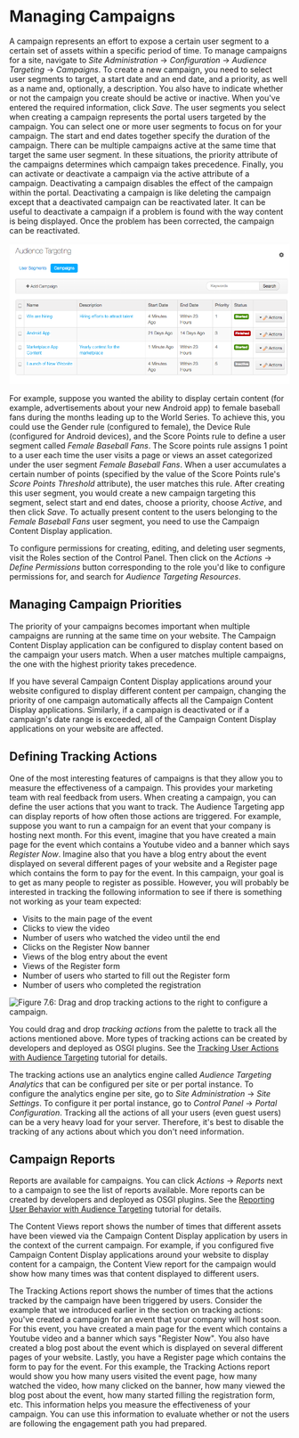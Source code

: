 # Managing Campaigns [](id=managing-campaigns)

A campaign represents an effort to expose a certain user segment to a certain
set of assets within a specific period of time. To manage campaigns for a site,
navigate to *Site Administration* &rarr; *Configuration* &rarr; *Audience
Targeting* &rarr; *Campaigns*. To create a new campaign, you need to select user
segments to target, a start date and an end date, and a priority, as well as a
name and, optionally, a description. You also have to indicate whether or not
the campaign you create should be active or inactive. When you've entered the
required information, click *Save*. The user segments you select when creating a
campaign represents the portal users targeted by the campaign. You can select
one or more user segments to focus on for your campaign. The start and end dates
together specify the duration of the campaign. There can be multiple campaigns
active at the same time that target the same user segment. In these situations,
the priority attribute of the campaigns determines which campaign takes
precedence. Finally, you can activate or deactivate a campaign via the active
attribute of a campaign. Deactivating a campaign disables the effect of the
campaign within the portal. Deactivating a campaign is like deleting the
campaign except that a deactivated campaign can be reactivated later. It can be
useful to deactivate a campaign if a problem is found with the way content is
being displayed. Once the problem has been corrected, the campaign can be
reactivated.

![Figure 7.5: Click on *Site Administration* &rarr; *Configuration* &rarr; *Audience Targeting* &rarr; *Campaigns* to manage campaigns for a site.](../../images/07-audience-targeting-user-campaigns.png)

For example, suppose you wanted the ability to display certain content (for
example, advertisements about your new Android app) to female baseball fans
during the months leading up to the World Series. To achieve this, you could use
the Gender rule (configured to female), the Device Rule (configured for Android
devices), and the Score Points rule to define a user segment called *Female
Baseball Fans*. The Score points rule assigns 1 point to a user each time the
user visits a page or views an asset categorized under the user segment *Female
Baseball Fans*. When a user accumulates a certain number of points (specified by
the value of the Score Points rule's *Score Points Threshold* attribute), the
user matches this rule. After creating this user segment, you would create a new
campaign targeting this segment, select start and end dates, choose a priority,
choose *Active*, and then click *Save*. To actually present content to the users
belonging to the *Female Baseball Fans* user segment, you need to use the
Campaign Content Display application.

To configure permissions for creating, editing, and deleting user segments,
visit the Roles section of the Control Panel. Then click on the *Actions* &rarr;
*Define Permissions* button corresponding to the role you'd like to configure
permissions for, and search for *Audience Targeting Resources*.

## Managing Campaign Priorities [](id=managing-campaign-priorities)

The priority of your campaigns becomes important when multiple campaigns are
running at the same time on your website. The Campaign Content Display
application can be configured to display content based on the campaign your
users match. When a user matches multiple campaigns, the one with the highest
priority takes precedence. 
 
If you have several Campaign Content Display applications around your website
configured to display different content per campaign, changing the priority of
one campaign automatically affects all the Campaign Content Display
applications. Similarly, if a campaign is deactivated or if a campaign's date
range is exceeded, all of the Campaign Content Display applications on your
website are affected.

## Defining Tracking Actions [](id=defining-tracking-actions)

One of the most interesting features of campaigns is that they allow you to
measure the effectiveness of a campaign. This provides your marketing team with
real feedback from users. When creating a campaign, you can define the user
actions that you want to track. The Audience Targeting app can display reports
of how often those actions are triggered. For example, suppose you want to run a
campaign for an event that your company is hosting next month. For this event,
imagine that you have created a main page for the event which contains a Youtube
video and a banner which says *Register Now*. Imagine also that you have a blog
entry about the event displayed on several different pages of your website and a
Register page which contains the form to pay for the event. In this campaign,
your goal is to get as many people to register as possible. However, you will
probably be interested in tracking the following information to see if there is
something not working as your team expected:

 - Visits to the main page of the event
 - Clicks to view the video
 - Number of users who watched the video until the end
 - Clicks on the Register Now banner
 - Views of the blog entry about the event
 - Views of the Register form
 - Number of users who started to fill out the Register form
 - Number of users who completed the registration

![Figure 7.6: Drag and drop tracking actions to the right to configure a campaign.](../../images/07-audience-targeting-tracking-actions.png)
 
You could drag and drop *tracking actions* from the palette to track all the
actions mentioned above. More types of tracking actions can be created by
developers and deployed as OSGI plugins. See the
[Tracking User Actions with Audience Targeting](/develop/tutorials/-/knowledge_base/6-2/tracking-user-actions-with-audience-targeting)
tutorial for details.

The tracking actions use an analytics engine called *Audience Targeting
Analytics* that can be configured per site or per portal instance. To configure
the analytics engine per site, go to *Site Administration* &rarr; *Site
Settings*. To configure it per portal instance, go to *Control Panel* &rarr;
*Portal Configuration*. Tracking all the actions of all your users (even guest
users) can be a very heavy load for your server. Therefore, it's best to disable
the tracking of any actions about which you don't need information.

## Campaign Reports [](id=campaign-reports)

Reports are available for campaigns. You can click *Actions* &rarr; *Reports*
next to a campaign to see the list of reports available. More reports can be
created by developers and deployed as OSGI plugins. See the
[Reporting User Behavior with Audience Targeting](/develop/tutorials/-/knowledge_base/6-2/reporting-user-behavior-with-audience-targeting)
tutorial for details. 

The Content Views report shows the number of times that different assets have
been viewed via the Campaign Content Display application by users in the context
of the current campaign. For example, if you configured five Campaign Content
Display applications around your website to display content for a campaign, the
Content View report for the campaign would show how many times was that content
displayed to different users.

The Tracking Actions report shows the number of times that the actions tracked
by the campaign have been triggered by users. Consider the example that we
introduced earlier in the section on tracking actions: you've created a campaign
for an event that your company will host soon. For this event, you have created
a main page for the event which contains a Youtube video and a banner which says
"Register Now". You also have created a blog post about the event which is
displayed on several different pages of your website. Lastly, you have a
Register page which contains the form to pay for the event. For this example,
the Tracking Actions report would show you how many users visited the event
page, how many watched the video, how many clicked on the banner, how many
viewed the blog post about the event, how many started filling the
registration form, etc. This information helps you measure the effectiveness of
your campaign. You can use this information to evaluate whether or not the users
are following the engagement path you had prepared.
